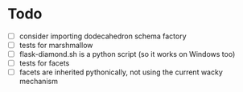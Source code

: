 # Todo

- [ ] consider importing dodecahedron schema factory
- [ ] tests for marshmallow
- [ ] flask-diamond.sh is a python script (so it works on Windows too)
- [ ] tests for facets
- [ ] facets are inherited pythonically, not using the current wacky mechanism
